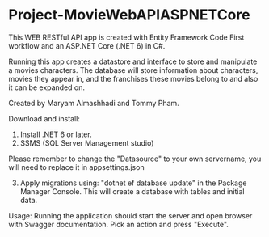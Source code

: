 # Project-MovieWebAPIASPNETCore

This WEB RESTful API app is created with Entity Framework Code First workflow and an ASP.NET Core (.NET 6) in C#.

Running this app creates a datastore and interface to store and manipulate a movies characters. The database will store information about characters, movies they appear in, and the franchises these movies belong to and also it can be expanded on.

Created by Maryam Almashhadi and Tommy Pham.

Download and install:
1. Install .NET 6 or later. 
2. SSMS (SQL Server Management studio)

Please remember to change the "Datasource" to your own servername, you will need to replace it in appsettings.json

3. Apply migrations using: "dotnet ef database update" in the Package Manager Console. This will create a database with tables and initial data. 

Usage:
Running the application should start the server and open browser with Swagger documentation. 
Pick an action and press "Execute".
